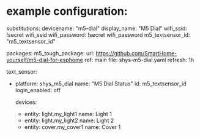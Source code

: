 # example configuration:

substitutions:
  devicename: "m5-dial"
  display_name: "M5 Dial"
  wifi_ssid: !secret wifi_ssid
  wifi_password: !secret wifi_password
  m5_textsensor_id: "m5_textsensor_id"

packages:
  m5_tough_package:
    url: https://github.com/SmartHome-yourself/m5-dial-for-esphome
    ref: main
    file: shys-m5-dial.yaml
    refresh: 1h

text_sensor:
  - platform: shys_m5_dial
    name: "M5 Dial Status"
    id: m5_textsensor_id
    login_enabled: off

    devices:
      - entity: light.my_light1
        name: Light 1
      - entity: light.my_light2
        name: Light 2
      - entity: cover.my_cover1
        name: Cover 1

